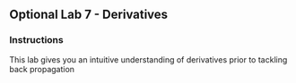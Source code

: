 ## Optional Lab 7 - Derivatives

### Instructions

This lab gives you an intuitive understanding of derivatives prior to tackling back propagation
